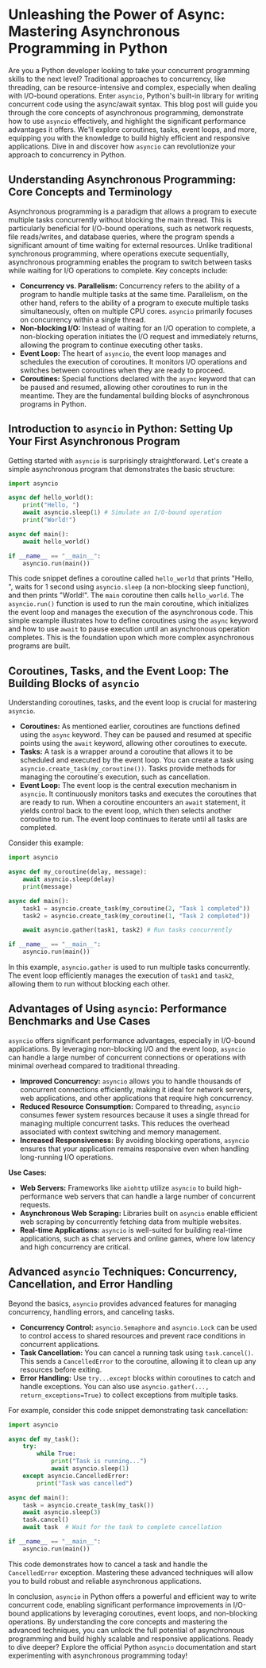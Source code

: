 # Unleashing the Power of Async: Mastering Asynchronous Programming in Python

Are you a Python developer looking to take your concurrent programming skills to the next level? Traditional approaches to concurrency, like threading, can be resource-intensive and complex, especially when dealing with I/O-bound operations. Enter `asyncio`, Python's built-in library for writing concurrent code using the async/await syntax. This blog post will guide you through the core concepts of asynchronous programming, demonstrate how to use `asyncio` effectively, and highlight the significant performance advantages it offers. We'll explore coroutines, tasks, event loops, and more, equipping you with the knowledge to build highly efficient and responsive applications. Dive in and discover how `asyncio` can revolutionize your approach to concurrency in Python.

## Understanding Asynchronous Programming: Core Concepts and Terminology

Asynchronous programming is a paradigm that allows a program to execute multiple tasks concurrently without blocking the main thread. This is particularly beneficial for I/O-bound operations, such as network requests, file reads/writes, and database queries, where the program spends a significant amount of time waiting for external resources. Unlike traditional synchronous programming, where operations execute sequentially, asynchronous programming enables the program to switch between tasks while waiting for I/O operations to complete. Key concepts include:

*   **Concurrency vs. Parallelism:** Concurrency refers to the ability of a program to handle multiple tasks at the same time. Parallelism, on the other hand, refers to the ability of a program to execute multiple tasks simultaneously, often on multiple CPU cores. `asyncio` primarily focuses on concurrency within a single thread.
*   **Non-blocking I/O:** Instead of waiting for an I/O operation to complete, a non-blocking operation initiates the I/O request and immediately returns, allowing the program to continue executing other tasks.
*   **Event Loop:** The heart of `asyncio`, the event loop manages and schedules the execution of coroutines. It monitors I/O operations and switches between coroutines when they are ready to proceed.
*   **Coroutines:** Special functions declared with the `async` keyword that can be paused and resumed, allowing other coroutines to run in the meantime. They are the fundamental building blocks of asynchronous programs in Python.

## Introduction to `asyncio` in Python: Setting Up Your First Asynchronous Program

Getting started with `asyncio` is surprisingly straightforward. Let's create a simple asynchronous program that demonstrates the basic structure:

```python
import asyncio

async def hello_world():
    print("Hello, ")
    await asyncio.sleep(1) # Simulate an I/O-bound operation
    print("World!")

async def main():
    await hello_world()

if __name__ == "__main__":
    asyncio.run(main())
```

This code snippet defines a coroutine called `hello_world` that prints "Hello, ", waits for 1 second using `asyncio.sleep` (a non-blocking sleep function), and then prints "World!". The `main` coroutine then calls `hello_world`.  The `asyncio.run()` function is used to run the main coroutine, which initializes the event loop and manages the execution of the asynchronous code. This simple example illustrates how to define coroutines using the `async` keyword and how to use `await` to pause execution until an asynchronous operation completes. This is the foundation upon which more complex asynchronous programs are built.

## Coroutines, Tasks, and the Event Loop: The Building Blocks of `asyncio`

Understanding coroutines, tasks, and the event loop is crucial for mastering `asyncio`.

*   **Coroutines:** As mentioned earlier, coroutines are functions defined using the `async` keyword. They can be paused and resumed at specific points using the `await` keyword, allowing other coroutines to execute.
*   **Tasks:** A task is a wrapper around a coroutine that allows it to be scheduled and executed by the event loop. You can create a task using `asyncio.create_task(my_coroutine())`.  Tasks provide methods for managing the coroutine's execution, such as cancellation.
*   **Event Loop:** The event loop is the central execution mechanism in `asyncio`. It continuously monitors tasks and executes the coroutines that are ready to run. When a coroutine encounters an `await` statement, it yields control back to the event loop, which then selects another coroutine to run. The event loop continues to iterate until all tasks are completed.

Consider this example:

```python
import asyncio

async def my_coroutine(delay, message):
    await asyncio.sleep(delay)
    print(message)

async def main():
    task1 = asyncio.create_task(my_coroutine(2, "Task 1 completed"))
    task2 = asyncio.create_task(my_coroutine(1, "Task 2 completed"))

    await asyncio.gather(task1, task2) # Run tasks concurrently

if __name__ == "__main__":
    asyncio.run(main())
```

In this example, `asyncio.gather` is used to run multiple tasks concurrently. The event loop efficiently manages the execution of `task1` and `task2`, allowing them to run without blocking each other.

## Advantages of Using `asyncio`: Performance Benchmarks and Use Cases

`asyncio` offers significant performance advantages, especially in I/O-bound applications. By leveraging non-blocking I/O and the event loop, `asyncio` can handle a large number of concurrent connections or operations with minimal overhead compared to traditional threading.

*   **Improved Concurrency:** `asyncio` allows you to handle thousands of concurrent connections efficiently, making it ideal for network servers, web applications, and other applications that require high concurrency.
*   **Reduced Resource Consumption:** Compared to threading, `asyncio` consumes fewer system resources because it uses a single thread for managing multiple concurrent tasks. This reduces the overhead associated with context switching and memory management.
*   **Increased Responsiveness:** By avoiding blocking operations, `asyncio` ensures that your application remains responsive even when handling long-running I/O operations.

**Use Cases:**

*   **Web Servers:** Frameworks like `aiohttp` utilize `asyncio` to build high-performance web servers that can handle a large number of concurrent requests.
*   **Asynchronous Web Scraping:** Libraries built on `asyncio` enable efficient web scraping by concurrently fetching data from multiple websites.
*   **Real-time Applications:** `asyncio` is well-suited for building real-time applications, such as chat servers and online games, where low latency and high concurrency are critical.

## Advanced `asyncio` Techniques: Concurrency, Cancellation, and Error Handling

Beyond the basics, `asyncio` provides advanced features for managing concurrency, handling errors, and canceling tasks.

*   **Concurrency Control:** `asyncio.Semaphore` and `asyncio.Lock` can be used to control access to shared resources and prevent race conditions in concurrent applications.
*   **Task Cancellation:** You can cancel a running task using `task.cancel()`. This sends a `CancelledError` to the coroutine, allowing it to clean up any resources before exiting.
*   **Error Handling:** Use `try...except` blocks within coroutines to catch and handle exceptions. You can also use `asyncio.gather(..., return_exceptions=True)` to collect exceptions from multiple tasks.

For example, consider this code snippet demonstrating task cancellation:

```python
import asyncio

async def my_task():
    try:
        while True:
            print("Task is running...")
            await asyncio.sleep(1)
    except asyncio.CancelledError:
        print("Task was cancelled")

async def main():
    task = asyncio.create_task(my_task())
    await asyncio.sleep(3)
    task.cancel()
    await task  # Wait for the task to complete cancellation

if __name__ == "__main__":
    asyncio.run(main())
```

This code demonstrates how to cancel a task and handle the `CancelledError` exception. Mastering these advanced techniques will allow you to build robust and reliable asynchronous applications.

In conclusion, `asyncio` in Python offers a powerful and efficient way to write concurrent code, enabling significant performance improvements in I/O-bound applications by leveraging coroutines, event loops, and non-blocking operations. By understanding the core concepts and mastering the advanced techniques, you can unlock the full potential of asynchronous programming and build highly scalable and responsive applications. Ready to dive deeper? Explore the official Python `asyncio` documentation and start experimenting with asynchronous programming today!